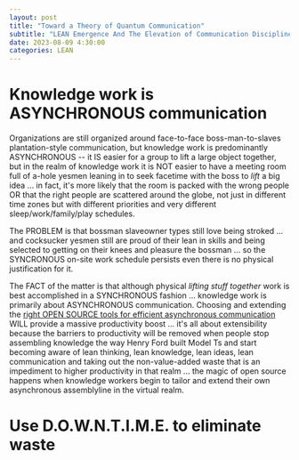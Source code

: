 ```yaml
---
layout: post
title: "Toward a Theory of Quantum Communication"
subtitle: "LEAN Emergence And The Elevation of Communication Discipline"
date: 2023-08-09 4:30:00
categories: LEAN
---
```



# Knowledge work is ASYNCHRONOUS communication

Organizations are still organized around face-to-face boss-man-to-slaves plantation-style communication, but knowledge work is predominantly ASYNCHRONOUS -- it IS easier for a group to lift a large object together, but in the realm of knowledge work it is NOT easier to have a meeting room full of a-hole yesmen leaning in to seek facetime with the boss to *lift* a big idea ... in fact, it's more likely that the room is packed with the wrong people OR that the right people are scattered around the globe, not just in different time zones but with different priorities and very different sleep/work/family/play schedules.

The PROBLEM is that bossman slaveowner types still love being stroked ... and cocksucker yesmen still are proud of their lean in skills and being selected to getting on their knees and pleasure the bossman ... so the SYNCRONOUS on-site work schedule persists even there is no physical justification for it.

The FACT of the matter is that although physical *lifting stuff together* work is best accomplished in a SYNCHRONOUS fashion ... knowledge work is primarily about ASYNCHRONOUS communication. Choosing and extending the [right OPEN SOURCE tools for efficient asynchronous communication](https://zulip.com/why-zulip/) WILL provide a massive productivity boost ... it's all about extensibility because the barriers to productivity will be removed when people stop assembling knowledge the way Henry Ford built Model Ts and start becoming aware of lean thinking, lean knowledge, lean ideas, lean communication and taking out the non-value-added waste that is an impediment to higher productivity in that realm ... the magic of open source happens when knowledge workers begin to tailor and extend their own asynchronous assemblyline in the virtual realm.

# Use D.O.W.N.T.I.M.E. to eliminate waste